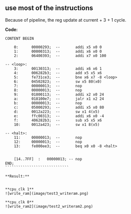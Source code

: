 ## use most of the instructions

Because of pipeline, the reg update at current + 3 + 1 cycle.

**Code:**

```````````````````````````````
CONTENT BEGIN

	0:		00000293;  --		addi x5 x0 0
	1:		00000313;  --		addi x6 x0 0
	2:		06400393;  --		addi x7 x0 100

-- <loop>:
	3:		00130313;  --		addi x6 x6 1
	4:		006282b3;  --		add x5 x5 x6
	5:		fe731ce3;  --		bne x6 x7 -8 <loop>
	6:		04502823;  --		sw x5 80(x0)
	7:		00000013;  --		nop
	8:		00000013;  --		nop
	9:		01800113;  --		addi x2 x0 24
	a:		018100e7;  --		jalr x1 x2 24
	b:		00000013;  --		nop
	c:		05000293;  --		addi x5 x0 80
	d:		0012a223;  --		sw x1 4(x5)
	e:		ffc00313;  --		addi x6 x0 -4
	f:		406282b3;  --		sub x5 x5 x6
	10:		0012a423;  --		sw x1 8(x5)

-- <halt>:	
	11:		00000013;  --		nop
	12:		00000013;  --		nop
	13:		fe000ee3;  --		beq x0 x0 -8 <halt>


	[14..7FF]  :   00000013; -- nop
END;
`````````````````````````````

**Result:**


**cpu_clk 1**
![write_ram](image/test3_writeram.png)

**cpu_clk 0**
![write_ram2](image/test2_writeram2.png)
